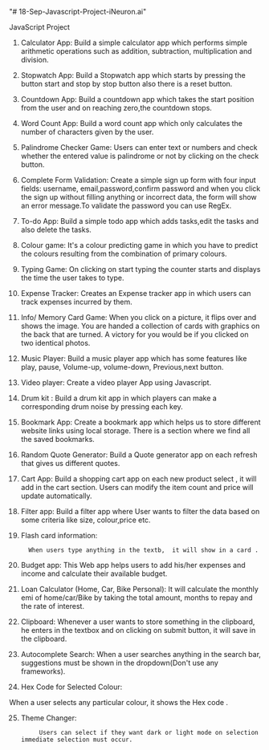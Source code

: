 "# 18-Sep-Javascript-Project-iNeuron.ai" 


JavaScript Project

1.  Calculator App:
      Build a simple calculator app which performs simple arithmetic operations such as addition, subtraction, multiplication and division.

2. Stopwatch App:
             Build a Stopwatch app which starts by pressing the button start and stop by stop button also there is a reset button.

3. Countdown App:
        Build a countdown app which takes the start position from the user and on reaching zero,the countdown stops.

4. Word Count App:
       Build a word count app which only calculates the number of characters given by the user.

5. Palindrome Checker Game:
       Users can enter text or numbers and check whether the entered value is palindrome or not by clicking on the check button.

6. Complete Form Validation:
            Create a simple sign up form with four input fields: username, email,password,confirm password and when you click the sign up without filling anything or incorrect data, the form will show an error message.To validate the password you can use RegEx. 



7. To-do App:
        Build a simple todo app which adds tasks,edit the tasks and also delete the tasks.

8. Colour game:
           It's a colour predicting game in which you have to predict the colours resulting from the combination of primary colours.

9. Typing Game:
           On clicking on start typing the counter starts and displays the time the user takes to type.
            

10.  Expense Tracker:
        Creates an Expense tracker app  in which users can track expenses incurred by them.

11. Info/ Memory Card Game:
         When you click on a picture, it flips over and shows the image. You are handed a collection of cards with graphics on the back that are turned. A victory for you would be if you clicked on two identical photos.

12.  Music Player:
          Build a music player app which has some features like play, pause, Volume-up, volume-down, Previous,next button.

13. Video player:
           Create a video player App using Javascript.

14.  Drum kit :
          Build a drum kit app in which players can make a corresponding drum noise by pressing each key.

15. Bookmark App:
        Create a bookmark app which helps us to store different website links using local storage. There is a section where we find all the saved bookmarks.

16. Random Quote Generator:
               Build a Quote generator app on each refresh that gives us different quotes.

17. Cart App: 
              Build a shopping cart app on each new product select , it will add in the cart section. Users can modify the item count and price will update automatically.

18. Filter app:
           Build a filter app where User wants to filter the data based on some criteria like size, colour,price etc.

19. Flash card information:
            
          When users type anything in the textb,  it will show in a card .

20. Budget app:
          This Web app helps users to add his/her expenses and income and calculate their available budget.



21. Loan Calculator (Home, Car, Bike Personal):
                  It will calculate the monthly emi of home/car/Bike by taking the total amount, months to repay and the rate of interest.

22. Clipboard:
 Whenever a user wants to store something in the clipboard, he enters in the textbox  and on clicking on submit button, it will save in the clipboard.

23. Autocomplete Search:
          When a user searches anything in the search bar, suggestions must be shown in the dropdown(Don't use any frameworks).

24. Hex Code for Selected Colour:
               
When a user selects any particular colour, it shows the Hex code .

25. Theme Changer:

             Users can select if they want dark or light mode on selection immediate selection must occur.
